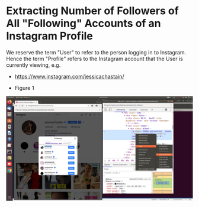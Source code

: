# Extracting Number of Followers of All "Following" Accounts of an Instagram Profile

We reserve the term "User" to refer to the person logging in to Instagram. Hence the term "Profile" refers to the Instagram account that the User is currently viewing, e.g.

- https://www.instagram.com/jessicachastain/

- Figure 1
<img src="https://github.com/udexon/Multiweb/blob/master/Instagram/following_outerHTML.png" width=600>
